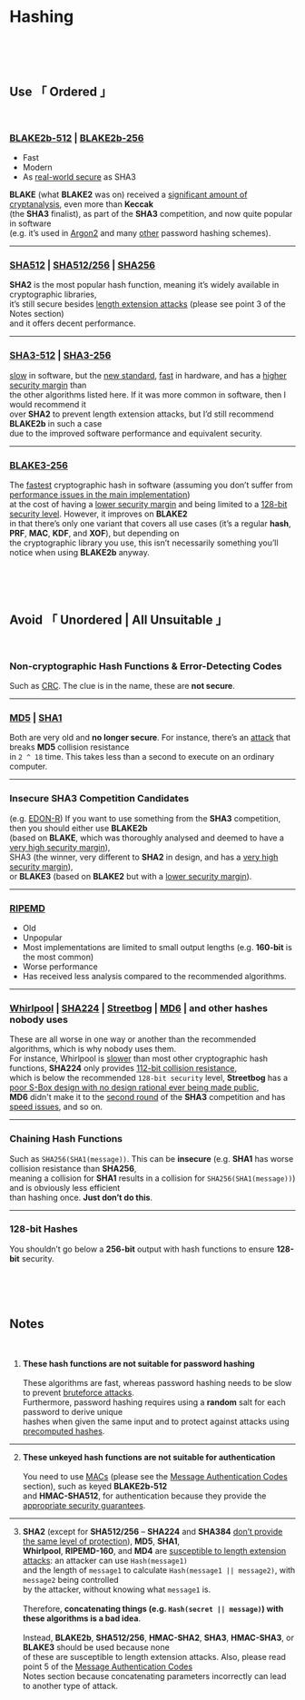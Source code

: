 [ General Hashing ]: https://doc.libsodium.org/hashing/generic_hashing
[ IRL Secure ]: https://eprint.iacr.org/2019/1492.pdf
[ Significant Analysis ]: https://nvlpubs.nist.gov/nistpubs/ir/2012/NIST.IR.7896.pdf
[ Introduction ]: https://www.rfc-editor.org/rfc/rfc9106.html#name-introduction
[ Blake2 ]: https://www.blake2.net/#us
[ SHA Comparison ]: https://en.wikipedia.org/wiki/SHA-2#Comparison_of_SHA_functions
[ Length Extension Attack ]: https://en.wikipedia.org/wiki/Length_extension_attack
[ SHA 3 Comparison ]: https://en.wikipedia.org/wiki/SHA-3#Comparison_of_SHA_functions
[ Slow SHA3 ]: https://www.imperialviolet.org/2017/05/31/skipsha3.html
[ New Standard ]: https://www.nist.gov/publications/sha-3-standard-permutation-based-hash-and-extendable-output-functions
[ Fast SHA3 ]: https://keccak.team/2017/is_sha3_slow.html
[ Security Margin ]: https://eprint.iacr.org/2012/421.pdf
[ Blake3 ]: https://github.com/BLAKE3-team/BLAKE3#readme
[ Blake3 Implementation ]: https://github.com/BLAKE3-team/BLAKE3/issues/31
[ Blake3 Specs ]: https://github.com/BLAKE3-team/BLAKE3-specs/blob/master/blake3.pdf
[ SHA3 Candidates ]: https://eprint.iacr.org/2009/378.pdf
[ Cycling Redundancy ]: https://en.wikipedia.org/wiki/Cyclic_redundancy_check
[ MD5 ]: https://en.wikipedia.org/wiki/MD5
[ SHA1 ]: https://en.wikipedia.org/wiki/SHA-1
[ MD5 Collision ]: https://eprint.iacr.org/2013/170.pdf
[ RIPEMD ]: https://en.wikipedia.org/wiki/RIPEMD
[ Whirlpool ]: https://en.wikipedia.org/wiki/Whirlpool_(hash_function)
[ Streetbog ]: https://en.wikipedia.org/wiki/Streebog
[ MD6 ]: https://en.wikipedia.org/wiki/MD6
[ Benchmark ]: https://www.cryptopp.com/benchmarks.html
[ S-Box Design ]: https://eprint.iacr.org/2016/071.pdf
[ Password Cracking ]: https://en.wikipedia.org/wiki/Password_cracking
[ Rainbow Tables ]: https://en.wikipedia.org/wiki/Rainbow_table
[ MAC ]: https://en.wikipedia.org/wiki/Message_authentication_code
[ MAC Security ]: https://en.wikipedia.org/wiki/Message_authentication_code#Security
[ SHA3 ]: https://competitions.cr.yp.to/sha3.html



# Hashing

<br>
<br>
<br>

## Use 「 Ordered 」

<br>

### [BLAKE2b-512][ General Hashing ] | [BLAKE2b-256][ General Hashing ]

- Fast
- Modern
- As [real-world secure][ IRL Secure ] as SHA3

**BLAKE** (what **BLAKE2** was on) received a [significant amount of cryptanalysis][ Significant Analysis ], even more than **Keccak**<br>
(the **SHA3** finalist), as part of the **SHA3** competition, and now quite popular in software<br>
(e.g. it’s used in [Argon2][ Introduction ] and many [other][ Blake2 ] password hashing schemes).

---

### [SHA512][ SHA Comparison ] | [SHA512/256][ SHA Comparison ] | [SHA256][ SHA Comparison ]

**SHA2** is the most popular hash function, meaning it’s widely available in cryptographic libraries,<br>
it’s still secure besides [length extension attacks][ Length Extension Attack ] (please see point 3 of the Notes section)<br>
and it offers decent performance.

---

### [SHA3-512][ SHA 3 Comparison  ] | [SHA3-256][ SHA 3 Comparison  ]

[slow][ Slow SHA3 ] in software, but the [new standard][ New Standard ], [fast][ Fast SHA3 ] in hardware, and has a [higher security margin][ Security Margin ] than<br>
the other algorithms listed here. If it was more common in software, then I would recommend it<br>
over **SHA2** to prevent length extension attacks, but I’d still recommend **BLAKE2b** in such a case<br>
due to the improved software performance and equivalent security.

---

### [BLAKE3-256][ Blake3 ]

The [fastest][ Blake3 Specs ] cryptographic hash in software (assuming you don’t suffer from [performance issues in the main implementation][ Blake3 Implementation ])<br>
at the cost of having a [lower security margin][ Blake3 Specs ] and being limited to a [128-bit security level][ Blake3 Specs ]. However, it improves on **BLAKE2**<br>
in that there’s only one variant that covers all use cases (it’s a regular **hash**, **PRF**, **MAC**, **KDF**, and **XOF**), but depending on<br>
the cryptographic library you use, this isn’t necessarily something you’ll notice when using **BLAKE2b** anyway.


<br>
<br>
<br>

## Avoid 「 Unordered | All Unsuitable 」

<br>

### **Non-cryptographic** Hash Functions & Error-Detecting Codes

Such as [CRC][ Cycling Redundancy ]. The clue is in the name, these are **not secure**.

---

### [MD5][ MD5 ] | [SHA1][ SHA1 ]

Both are very old and **no longer secure**. For instance, there’s an [attack][ MD5 Collision ] that breaks **MD5** collision resistance<br>
in `2 ^ 18` time. This takes less than a second to execute on an ordinary computer.

---

### **Insecure** SHA3 Competition Candidates

(e.g. [EDON-R][ SHA3 Candidates ]) If you want to use something from the **SHA3** competition, then you should either use **BLAKE2b**<br>
(based on **BLAKE**, which was thoroughly analysed and deemed to have a [very high security margin][ Significant Analysis ]),<br>
SHA3 (the winner, very different to **SHA2** in design, and has a [very high security margin][ Significant Analysis ]),<br>
or **BLAKE3** (based on **BLAKE2** but with a [lower security margin][ Blake3 Specs ]).

---

### [RIPEMD][ RIPEMD ]

- Old
- Unpopular
- Most implementations are limited to small output lengths (e.g. **160-bit** is the most common)
- Worse performance
- Has received less analysis compared to the recommended algorithms.

---

### [Whirlpool][ Whirlpool ] | [SHA224][ SHA Comparison ] | [Streetbog][ Streetbog ] | [MD6][ MD6 ] | and other hashes nobody uses

These are all worse in one way or another than the recommended algorithms, which is why nobody uses them.<br>
For instance, Whirlpool is [slower][ Benchmark ] than most other cryptographic hash functions, **SHA224** only provides [112-bit collision resistance][ SHA Comparison ],<br>
which is below the recommended `128-bit security` level, **Streetbog** has a [poor S-Box design with no design rational ever being made public][ S-Box Design ],<br>
**MD6** didn't make it to the [second round][ SHA3 ] of the **SHA3** competition and has [speed issues][ MD6 ], and so on.

---

### Chaining Hash Functions

Such as `SHA256(SHA1(message))`. This can be **insecure** (e.g. **SHA1** has worse collision resistance than **SHA256**,<br>
    meaning a collision for **SHA1** results in a collision for `SHA256(SHA1(message))`) and is obviously less efficient<br>
    than hashing once. **Just don’t do this**.

---

### 128-bit Hashes

You shouldn’t go below a **256-bit** output with hash functions to ensure **128-bit** security.


<br>
<br>
<br>

## Notes

<br>

1. **These hash functions are not suitable for password hashing**<br><br>
These algorithms are fast, whereas password hashing needs to be slow to prevent [bruteforce attacks][ Password Cracking ].<br>
Furthermore, password hashing requires using a **random** salt for each password to derive unique<br>
hashes when given the same input and to protect against attacks using [precomputed hashes][ Rainbow Tables ].

---

2. **These unkeyed hash functions are not suitable for authentication**<br><br>
You need to use [MACs][ MAC ] (please see the [Message Authentication Codes](./Message%20Authentication.md) section), such as keyed **BLAKE2b-512**<br>
and **HMAC-SHA512**, for authentication because they provide the [appropriate security guarantees][ MAC Security ].

---

3. **SHA2** (except for **SHA512/256** – **SHA224** and **SHA384** [don’t provide the same level of protection][ SHA Comparison ]), **MD5**, **SHA1**,<br>**Whirlpool**, **RIPEMD-160**, and **MD4** are [susceptible to length extension attacks][ Length Extension Attack ]: an attacker can use `Hash(message1)`<br>
and the length of `message1` to calculate `Hash(message1 || message2)`, with `message2` being controlled<br>
by the attacker, without knowing what `message1` is.<br><br>
Therefore, **concatenating things (e.g. `Hash(secret || message)`) with these algorithms is a bad idea**.<br><br>
Instead, **BLAKE2b**, **SHA512/256**, **HMAC-SHA2**, **SHA3**, **HMAC-SHA3**, or **BLAKE3** should be used because none<br>
of these are susceptible to length extension attacks. Also, please read point 5 of the [Message Authentication Codes](./Message%20Authentication.md)<br>
Notes section because concatenating parameters incorrectly can lead to another type of attack.
